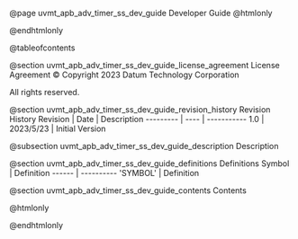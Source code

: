 @page uvmt_apb_adv_timer_ss_dev_guide Developer Guide
@htmlonly
<div class="autonumbering">
@endhtmlonly


@tableofcontents


@section uvmt_apb_adv_timer_ss_dev_guide_license_agreement License Agreement
© Copyright 2023 Datum Technology Corporation

All rights reserved.


@section uvmt_apb_adv_timer_ss_dev_guide_revision_history Revision History
Revision  | Date | Description
--------- | ---- | -----------
1.0 | 2023/5/23 | Initial Version

@subsection uvmt_apb_adv_timer_ss_dev_guide_description Description


@section uvmt_apb_adv_timer_ss_dev_guide_definitions Definitions
Symbol | Definition
------ | ----------
 'SYMBOL' | Definition


@section uvmt_apb_adv_timer_ss_dev_guide_contents Contents


@htmlonly
</div>
@endhtmlonly